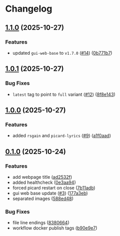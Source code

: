 # Changelog

## [1.1.0](https://github.com/Aandree5/picard-web/compare/v1.0.1...v1.1.0) (2025-10-27)


### Features

* updated `gui-web-base` to `v1.7.0` ([#14](https://github.com/Aandree5/picard-web/issues/14)) ([0b771b7](https://github.com/Aandree5/picard-web/commit/0b771b7b5d840a8c59b2379836e6f6ca54daf3bb))

## [1.0.1](https://github.com/Aandree5/picard-web/compare/v1.0.0...v1.0.1) (2025-10-27)


### Bug Fixes

* `latest` tag to point to `full` variant ([#12](https://github.com/Aandree5/picard-web/issues/12)) ([8f8e143](https://github.com/Aandree5/picard-web/commit/8f8e143518cb1a165581a2a27351da51dcd5979b))

## [1.0.0](https://github.com/Aandree5/picard-web/compare/v0.1.0...v1.0.0) (2025-10-27)


### Features

* added `rsgain` and `picard-lyrics` ([#9](https://github.com/Aandree5/picard-web/issues/9)) ([a1f0aad](https://github.com/Aandree5/picard-web/commit/a1f0aad01c5a395a9ac5124832bd138076f98297))

## [0.1.0](https://github.com/Aandree5/picard-web/compare/v0.0.1...v0.1.0) (2025-10-24)


### Features

* add webpage title ([ad2532f](https://github.com/Aandree5/picard-web/commit/ad2532fc19d7cab11eab8f6cc8f1bbdb580cc100))
* added healthcheck ([0e3aa94](https://github.com/Aandree5/picard-web/commit/0e3aa947765b36947a789b8d6b2637b68d746f00))
* forced picard restart on close ([7b11adb](https://github.com/Aandree5/picard-web/commit/7b11adbd67a54165a4936f6b71c4448338673fde))
* gui web base update ([#3](https://github.com/Aandree5/picard-web/issues/3)) ([177a3eb](https://github.com/Aandree5/picard-web/commit/177a3eb63f5e1238346499ea0c965189d5547d69))
* separated images ([588ed48](https://github.com/Aandree5/picard-web/commit/588ed487ca5f9687238ac074494228561a0774f0))


### Bug Fixes

* file line endings ([8380664](https://github.com/Aandree5/picard-web/commit/83806640bb5c83722a11c6591490b796c8927c05))
* workflow docker publish tags ([b90e9e7](https://github.com/Aandree5/picard-web/commit/b90e9e75f7b4aa253e912f9523d814893490778d))
